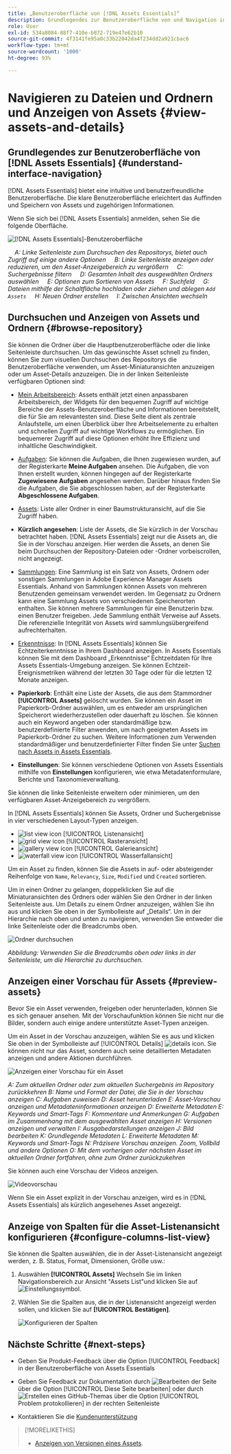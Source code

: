 ```yaml
---
title: „Benutzeroberfläche von [!DNL Assets Essentials]“
description: Grundlegendes zur Benutzeroberfläche von und Navigation in [!DNL Assets Essentials].
role: User
exl-id: 534a8084-88f7-410e-b872-719e47e62b10
source-git-commit: 4f3141fe95a0c33b22042da4f234dd2a921cbac6
workflow-type: tm+mt
source-wordcount: '1000'
ht-degree: 93%

---
```


# Navigieren zu Dateien und Ordnern und Anzeigen von Assets {#view-assets-and-details}

<!-- TBD: Give screenshots of all views with many assets. Zoom out to showcase how the thumbnails/tiles flow on the UI in different views. -->

<!-- TBD: The options in left sidebar may change. Shared with me and Shared by me are missing for now. Update this section as UI is updated. -->

## Grundlegendes zur Benutzeroberfläche von [!DNL Assets Essentials]  {#understand-interface-navigation}

[!DNL Assets Essentials] bietet eine intuitive und benutzerfreundliche Benutzeroberfläche. Die klare Benutzeroberfläche erleichtert das Auffinden und Speichern von Assets und zugehörigen Informationen.

Wenn Sie sich bei [!DNL Assets Essentials] anmelden, sehen Sie die folgende Oberfläche.

![[!DNL Assets Essentials]-Benutzeroberfläche](assets/essentials-interface.png)

    *A: Linke Seitenleiste zum Durchsuchen des Repositorys, bietet auch Zugriff auf einige andere Optionen*
    *B: Linke Seitenleiste anzeigen oder reduzieren, um den Asset-Anzeigebereich zu vergrößern*
    *C: Suchergebnisse filtern*
    *D: Gesamten Inhalt des ausgewählten Ordners auswählen*
    *E: Optionen zum Sortieren von Assets*
    *F: Suchfeld*
    *G: Dateien mithilfe der Schaltfläche hochladen oder ziehen und ablegen `Add Assets`*
    *H: Neuen Ordner erstellen*
    *I: Zwischen Ansichten wechseln*

<!-- TBD: Need an embedded video here with narration. It has to be hosted on MPC to be embeddable. -->

## Durchsuchen und Anzeigen von Assets und Ordnern {#browse-repository}

Sie können die Ordner über die Hauptbenutzeroberfläche oder die linke Seitenleiste durchsuchen. Um das gewünschte Asset schnell zu finden, können Sie zum visuellen Durchsuchen des Repositorys die Benutzeroberfläche verwenden, um Asset-Miniaturansichten anzuzeigen oder um Asset-Details anzuzeigen. Die in der linken Seitenleiste verfügbaren Optionen sind:

* [Mein Arbeitsbereich](https://experienceleague.adobe.com/docs/experience-manager-assets-essentials/help/my-workspace.html?lang=de): Assets enthält jetzt einen anpassbaren Arbeitsbereich, der Widgets für den bequemen Zugriff auf wichtige Bereiche der Assets-Benutzeroberfläche und Informationen bereitstellt, die für Sie am relevantesten sind. Diese Seite dient als zentrale Anlaufstelle, um einen Überblick über Ihre Arbeitselemente zu erhalten und schnellen Zugriff auf wichtige Workflows zu ermöglichen. Ein bequemerer Zugriff auf diese Optionen erhöht Ihre Effizienz und inhaltliche Geschwindigkeit.
* [Aufgaben](https://experienceleague.adobe.com/docs/experience-manager-assets-essentials/help/my-workspace.html?lang=de): Sie können die Aufgaben, die Ihnen zugewiesen wurden, auf der Registerkarte **Meine Aufgaben** ansehen. Die Aufgaben, die von Ihnen erstellt wurden, können hingegen auf der Registerkarte **Zugewiesene Aufgaben** angesehen werden. Darüber hinaus finden Sie die Aufgaben, die Sie abgeschlossen haben, auf der Registerkarte **Abgeschlossene Aufgaben**.
* [Assets](https://experienceleague.adobe.com/docs/experience-manager-assets-essentials/help/manage-organize.html?lang=de): Liste aller Ordner in einer Baumstrukturansicht, auf die Sie Zugriff haben.
* **Kürzlich angesehen**: Liste der Assets, die Sie kürzlich in der Vorschau betrachtet haben. [!DNL Assets Essentials] zeigt nur die Assets an, die Sie in der Vorschau anzeigen. Hier werden die Assets, an denen Sie beim Durchsuchen der Repository-Dateien oder -Ordner vorbeiscrollen, nicht angezeigt.
* [Sammlungen](https://experienceleague.adobe.com/docs/experience-manager-assets-essentials/help/manage-collections.html?lang=de): Eine Sammlung ist ein Satz von Assets, Ordnern oder sonstigen Sammlungen in Adobe Experience Manager Assets Essentials. Anhand von Sammlungen können Assets von mehreren Benutzenden gemeinsam verwendet werden. Im Gegensatz zu Ordnern kann eine Sammlung Assets von verschiedenen Speicherorten enthalten. Sie können mehrere Sammlungen für eine Benutzerin bzw. einen Benutzer freigeben. Jede Sammlung enthält Verweise auf Assets. Die referenzielle Integrität von Assets wird sammlungsübergreifend aufrechterhalten.

* [Erkenntnisse](https://experienceleague.adobe.com/docs/experience-manager-assets-essentials/help/manage-reports.html?lang=de#view-live-statistics): In [!DNL Assets Essentials] können Sie Echtzeiterkenntnisse in Ihrem Dashboard anzeigen. In Assets Essentials können Sie mit dem Dashboard „Erkenntnisse“ Echtzeitdaten für Ihre Assets Essentials-Umgebung anzeigen. Sie können Echtzeit-Ereignismetriken während der letzten 30 Tage oder für die letzten 12 Monate anzeigen.
* **Papierkorb**: Enthält eine Liste der Assets, die aus dem Stammordner **[!UICONTROL Assets]** gelöscht wurden. Sie können ein Asset im Papierkorb-Ordner auswählen, um es entweder am ursprünglichen Speicherort wiederherzustellen oder dauerhaft zu löschen. Sie können auch ein Keyword angeben oder standardmäßige bzw. benutzerdefinierte Filter anwenden, um nach geeigneten Assets im Papierkorb-Ordner zu suchen. Weitere Informationen zum Verwenden standardmäßiger und benutzerdefinierter Filter finden Sie unter [Suchen nach Assets in Assets Essentials](search.md).
* **Einstellungen**: Sie können verschiedene Optionen von Assets Essentials mithilfe von **Einstellungen** konfigurieren, wie etwa Metadatenformulare, Berichte und Taxonomieverwaltung.

<!-- TBD: Not sure if we want to publish these right now. CC Libs are beta as per Greg.
* **Libraries**: Access to [!DNL Adobe Creative Cloud Team] (CCT) Libraries view. This view is visible only if the user is entitled to CCT Libraries.
-->

<!-- TBD: My Work Space shows task inbox and it is not visible on AEM Cloud Demos as of now. It is the source of truth server hence not documenting My Work Space option for now.
-->

Sie können die linke Seitenleiste erweitern oder minimieren, um den verfügbaren Asset-Anzeigebereich zu vergrößern.

In [!DNL Assets Essentials] können Sie Assets, Ordner und Suchergebnisse in vier verschiedenen Layout-Typen anzeigen.

* ![list view icon](assets/do-not-localize/list-view.png) [!UICONTROL Listenansicht]
* ![grid view icon](assets/do-not-localize/grid-view.png) [!UICONTROL Rasteransicht]
* ![gallery view icon](assets/do-not-localize/gallery-view.png) [!UICONTROL Galerieansicht]
* ![waterfall view icon](assets/do-not-localize/waterfall-view.png) [!UICONTROL Wasserfallansicht]

Um ein Asset zu finden, können Sie die Assets in auf- oder absteigender Reihenfolge von `Name`, `Relevancy`, `Size`, `Modified` und `Created` sortieren.

Um in einen Ordner zu gelangen, doppelklicken Sie auf die Miniaturansichten des Ordners oder wählen Sie den Ordner in der linken Seitenleiste aus. Um Details zu einem Ordner anzuzeigen, wählen Sie ihn aus und klicken Sie oben in der Symbolleiste auf „Details“. Um in der Hierarchie nach oben und unten zu navigieren, verwenden Sie entweder die linke Seitenleiste oder die Breadcrumbs oben.

![Ordner durchsuchen](assets/browsing-folders.png)

*Abbildung: Verwenden Sie die Breadcrumbs oben oder links in der Seitenleiste, um die Hierarchie zu durchsuchen.*

## Anzeigen einer Vorschau für Assets {#preview-assets}

Bevor Sie ein Asset verwenden, freigeben oder herunterladen, können Sie es sich genauer ansehen. Mit der Vorschaufunktion können Sie nicht nur die Bilder, sondern auch einige andere unterstützte Asset-Typen anzeigen.

Um ein Asset in der Vorschau anzuzeigen, wählen Sie es aus und klicken Sie oben in der Symbolleiste auf [!UICONTROL Details] ![details icon](assets/do-not-localize/edit-in-icon.png). Sie können nicht nur das Asset, sondern auch seine detaillierten Metadaten anzeigen und andere Aktionen durchführen.

![Anzeigen einer Vorschau für ein Asset](assets/preview-asset-2.png)

*A: Zum aktuellen Ordner oder zum aktuellen Suchergebnis im Repository zurückkehren*
*B: Name und Format der Datei, die Sie in der Vorschau anzeigen*
*C: Aufgaben zuweisen*
*D: Asset herunterladen*
*E: Asset-Vorschau anzeigen und Metadateninformationen anzeigen*
*D: Erweiterte Metadaten*
*E: Keywords und Smart-Tags*
*F: Kommentare und Anmerkungen*
*G: Aufgaben im Zusammenhang mit dem ausgewählten Asset anzeigen*
*H: Versionen anzeigen und verwalten*
*I: Ausgabedarstellungen anzeigen*
*J: Bild bearbeiten*
*K: Grundlegende Metadaten*
*L: Erweiterte Metadaten*
*M: Keywords und Smart-Tags*
*N: Präzisere Vorschau anzeigen. Zoom, Vollbild und andere Optionen*
*O: Mit dem vorherigen oder nächsten Asset im aktuellen Ordner fortfahren, ohne zum Ordner zurückzukehren*

Sie können auch eine Vorschau der Videos anzeigen.

![Videovorschau](/help/using/assets/preview-video.png)

Wenn Sie ein Asset explizit in der Vorschau anzeigen, wird es in [!DNL Assets Essentials] als kürzlich angesehenes Asset angezeigt.

<!-- TBD: Describe the options.

Explicitly previewed assets are displayed as recently viewed assets. Give screenshot of this.
Other use cases after previewing.
-->

## Anzeige von Spalten für die Asset-Listenansicht konfigurieren {#configure-columns-list-view}

Sie können die Spalten auswählen, die in der Asset-Listenansicht angezeigt werden, z. B. Status, Format, Dimensionen, Größe usw.:

1. Auswählen **[!UICONTROL Assets]** Wechseln Sie im linken Navigationsbereich zur Ansicht &quot;Assets List&quot;und klicken Sie auf ![Einstellungssymbol](assets/settings-icon.svg).

1. Wählen Sie die Spalten aus, die in der Listenansicht angezeigt werden sollen, und klicken Sie auf **[!UICONTROL Bestätigen]**.

   ![Konfigurieren der Spalten](/help/using/assets/configure-columns.png)

## Nächste Schritte {#next-steps}

* Geben Sie Produkt-Feedback über die Option [!UICONTROL Feedback] in der Benutzeroberfläche von Assets Essentials

* Geben Sie Feedback zur Dokumentation durch ![Bearbeiten der Seite](assets/do-not-localize/edit-page.png) über die Option [!UICONTROL Diese Seite bearbeiten] oder durch ![Erstellen eines GitHub-Themas](assets/do-not-localize/github-issue.png) über die Option [!UICONTROL Problem protokollieren] in der rechten Seitenleiste

* Kontaktieren Sie die [Kundenunterstützung](https://experienceleague.adobe.com/?support-solution=General&amp;lang=de#support)

>[!MORELIKETHIS]
>
>* [Anzeigen von Versionen eines Assets](/help/using/manage-organize.md#view-versions).
